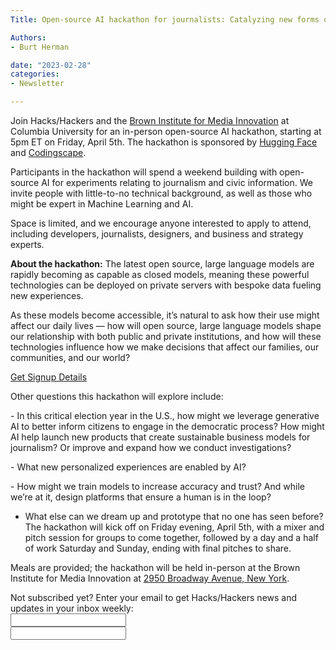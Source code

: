 ```yaml
---
Title: Open-source AI hackathon for journalists: Catalyzing new forms of journalism and civic discourse.

Authors: 
- Burt Herman

date: "2023-02-28" 
categories: 
- Newsletter 

---
```

Join Hacks/Hackers and the [Brown Institute for Media Innovation](https://brown.columbia.edu/) at Columbia University for an in-person open-source AI hackathon, starting at 5pm ET on Friday, April 5th. The hackathon is sponsored by [Hugging Face](http://huggingface.co) and [Codingscape](https://codingscape.com/).

Participants in the hackathon will spend a weekend building with open-source AI for experiments relating to journalism and civic information. ​We invite people with little-to-no technical background, as well as those who might be expert in Machine Learning and AI.

Space is limited, and we encourage anyone interested to apply to attend, including developers, journalists, designers, and business and strategy experts.

**About the hackathon:** The latest open source, large language models are rapidly becoming as capable as closed models, meaning these powerful technologies can be deployed on private servers with bespoke data fueling new experiences.

​As these models become accessible, it’s natural to ask how their use might affect our daily lives — how will open source, large language models shape our relationship with both public and private institutions, and how will these technologies influence how we make decisions that affect our families, our communities, and our world?

[Get Signup Details](https://lu.ma/hh-ai-hackathon-brown-4-2024?mc_cid=3c443560f3&mc_eid=1c31199183)

Other questions this hackathon will explore include:

​- In this critical election year in the U.S., how might we leverage generative AI to better inform citizens to engage in the democratic process? 
​How might AI help launch new products that create sustainable business models for journalism? Or improve and expand how we conduct investigations? 

​- What new personalized experiences are enabled by AI? 

​- How might we train models to increase accuracy and trust? And while we’re at it, design platforms that ensure a human is in the loop? 

- ​What else can we dream up and prototype that no one has seen before?
​
The hackathon will kick off on Friday evening, April 5th, with a mixer and pitch session for groups to come together, followed by a day and a half of work Saturday and Sunday, ending with final pitches to share. 

Meals are provided; the hackathon will be held in-person at the Brown Institute for Media Innovation at [2950 Broadway Avenue, New York](https://www.google.com/maps/place/Brown+Institute+for+Media+Innovation/@40.8076308,-73.9636318,17z/data=!3m1!4b1!4m6!3m5!1s0x89c2f63e91efd215:0x3f99ef3cd41ce59!8m2!3d40.8076308!4d-73.9636318!16s%2Fm%2F0k7wknc?entry=ttu).

<div id="mc_embed_signup"><form id="mc-embedded-subscribe-form" class="validate" action="//hackshackers.us1.list-manage.com/subscribe/post?u=c56f2e53d5ed6ef87f8aaa75c&amp;id=fb2bc6f10b" method="post" name="mc-embedded-subscribe-form" novalidate="" target="_blank">

<div id="mc_embed_signup_scroll">

<div class="mc-field-group"><label for="mce-EMAIL">Not subscribed yet? Enter your email to get Hacks/Hackers news and updates in your inbox weekly:  </label></div>

<div class="mc-field-group"><input id="mce-EMAIL" class="required email" name="EMAIL" type="email" value="" /></div>

<!-- real people should not fill this in and expect good things - do not remove this or risk form bot signups-->

<div style="position: absolute; left: -5000px;"><input tabindex="-1" name="b_c56f2e53d5ed6ef87f8aaa75c_fb2bc6f10b" type="text" value="" /></div>

<div class="clear"><input id="mc-embedded-subscribe" class="button" name="subscribe" type="text" value="" /></div>
